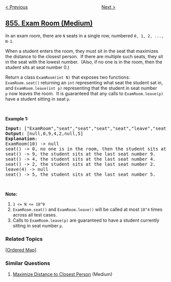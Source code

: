 <!--|This file generated by command(leetcode description); DO NOT EDIT.    |-->
<!--+----------------------------------------------------------------------+-->
<!--|@author    openset <openset.wang@gmail.com>                           |-->
<!--|@link      https://github.com/openset                                 |-->
<!--|@home      https://github.com/openset/leetcode                        |-->
<!--+----------------------------------------------------------------------+-->

[< Previous](../k-similar-strings "K-Similar Strings")
　　　　　　　　　　　　　　　　
[Next >](../score-of-parentheses "Score of Parentheses")

## [855. Exam Room (Medium)](https://leetcode.com/problems/exam-room "考场就座")

<p>In an exam room, there are <code>N</code> seats in a single row, numbered <code>0, 1, 2, ..., N-1</code>.</p>

<p>When a student enters the room, they must sit in the seat that maximizes the distance to the closest person.&nbsp; If there are multiple such seats, they sit in the seat with the lowest number.&nbsp; (Also, if no one is in the room, then the student sits at seat number 0.)</p>

<p>Return a class <code>ExamRoom(int N)</code>&nbsp;that exposes two functions: <code>ExamRoom.seat()</code>&nbsp;returning an <code>int</code>&nbsp;representing what seat the student sat in, and <code>ExamRoom.leave(int p)</code>&nbsp;representing that the student in seat number <code>p</code>&nbsp;now leaves the room.&nbsp; It is guaranteed that any calls to <code>ExamRoom.leave(p)</code> have a student sitting in seat <code>p</code>.</p>

<p>&nbsp;</p>

<p><strong>Example 1:</strong></p>

<pre>
<strong>Input: </strong><span id="example-input-1-1">[&quot;ExamRoom&quot;,&quot;seat&quot;,&quot;seat&quot;,&quot;seat&quot;,&quot;seat&quot;,&quot;leave&quot;,&quot;seat&quot;]</span>, <span id="example-input-1-2">[[10],[],[],[],[],[4],[]]</span>
<strong>Output: </strong><span id="example-output-1">[null,0,9,4,2,null,5]</span>
<span><strong>Explanation</strong>:
ExamRoom(10) -&gt; null
seat() -&gt; 0, no one is in the room, then the student sits at seat number 0.
seat() -&gt; 9, the student sits at the last seat number 9.
seat() -&gt; 4, the student sits at the last seat number 4.
seat() -&gt; 2, the student sits at the last seat number 2.
leave(4) -&gt; null
seat() -&gt; 5, the student sits at the last seat number 5.</span>
</pre>

<p><span>​​​​​​​</span></p>

<p><strong>Note:</strong></p>

<ol>
	<li><code>1 &lt;= N &lt;= 10^9</code></li>
	<li><code>ExamRoom.seat()</code> and <code>ExamRoom.leave()</code> will be called at most <code>10^4</code> times across all test cases.</li>
	<li>Calls to <code>ExamRoom.leave(p)</code> are guaranteed to have a student currently sitting in seat number <code>p</code>.</li>
</ol>

### Related Topics
  [[Ordered Map](../../tag/ordered-map/README.md)]

### Similar Questions
  1. [Maximize Distance to Closest Person](../maximize-distance-to-closest-person) (Medium)
